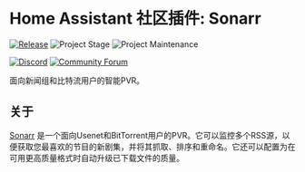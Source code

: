 # Home Assistant 社区插件: Sonarr

[![Release][release-shield]][release] ![Project Stage][project-stage-shield] ![Project Maintenance][maintenance-shield]

[![Discord][discord-shield]][discord] [![Community Forum][forum-shield]][forum]

面向新闻组和比特流用户的智能PVR。

## 关于

[Sonarr] 是一个面向Usenet和BitTorrent用户的PVR。它可以监控多个RSS源，以便获取您最喜欢的节目的新剧集，并将其抓取、排序和重命名。它还可以配置为在可用更高质量格式时自动升级已下载文件的质量。

[Sonarr]: https://sonarr.tv/

[discord-shield]: https://img.shields.io/discord/330944238910963714.svg
[discord]: https://discord.gg/c5DvZ4e
[forum-shield]: https://img.shields.io/badge/community-forum-brightgreen.svg
[forum]: https://community.home-assistant.io/t/?u=frenck
[maintenance-shield]: https://img.shields.io/maintenance/yes/2025.svg
[project-stage-shield]: https://img.shields.io/badge/project%20stage-experimental-yellow.svg
[release-shield]: https://img.shields.io/badge/version-v0.3.2-blue.svg
[release]: https://github.com/hassio-addons/addon-sonarr/tree/v0.3.2